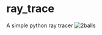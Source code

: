 # ray_trace
A simple python ray tracer
![2balls](https://user-images.githubusercontent.com/93453158/159057019-ccbddf16-9b5a-491d-b552-b29b98e17b08.png)

